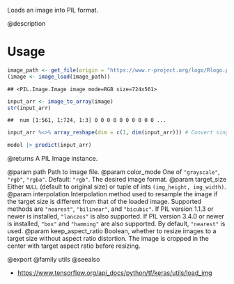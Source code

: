 Loads an image into PIL format.

@description

# Usage

```r
image_path <- get_file(origin = "https://www.r-project.org/logo/Rlogo.png")
(image <- image_load(image_path))
```

```
## <PIL.Image.Image image mode=RGB size=724x561>
```

```r
input_arr <- image_to_array(image)
str(input_arr)
```

```
##  num [1:561, 1:724, 1:3] 0 0 0 0 0 0 0 0 0 0 ...
```

```r
input_arr %<>% array_reshape(dim = c(1, dim(input_arr))) # Convert single image to a batch.
```



```r
model |> predict(input_arr)
```

@returns
    A PIL Image instance.

@param path Path to image file.
@param color_mode One of `"grayscale"`, `"rgb"`, `"rgba"`. Default: `"rgb"`.
    The desired image format.
@param target_size Either `NULL` (default to original size) or tuple of ints
    `(img_height, img_width)`.
@param interpolation Interpolation method used to resample the image if the
    target size is different from that of the loaded image. Supported
    methods are `"nearest"`, `"bilinear"`, and `"bicubic"`.
    If PIL version 1.1.3 or newer is installed, `"lanczos"`
    is also supported. If PIL version 3.4.0 or newer is installed,
    `"box"` and `"hamming"` are also
    supported. By default, `"nearest"` is used.
@param keep_aspect_ratio Boolean, whether to resize images to a target
    size without aspect ratio distortion. The image is cropped in
    the center with target aspect ratio before resizing.

@export
@family utils
@seealso
+ <https://www.tensorflow.org/api_docs/python/tf/keras/utils/load_img>
